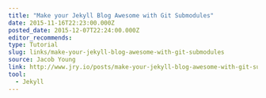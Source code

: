 ```yaml
---
title: "Make your Jekyll Blog Awesome with Git Submodules"
date: 2015-11-16T22:23:00.000Z
posted_date: 2015-12-07T22:24:00.000Z
editor_recommends:
type: Tutorial
slug: links/make-your-jekyll-blog-awesome-with-git-submodules
source: Jacob Young
link: http://www.jry.io/posts/make-your-jekyll-blog-awesome-with-git-submodules/
tool:
  - Jekyll
---
```





